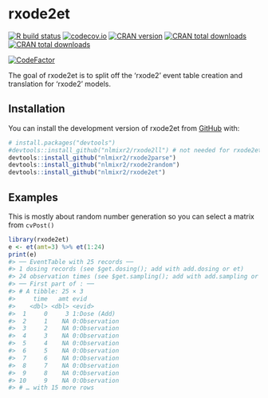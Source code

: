 
<!-- README.md is generated from README.Rmd. Please edit that file -->

# rxode2et

<!-- badges: start -->

[![R build
status](https://github.com/nlmixr2/rxode2et/workflows/R-CMD-check/badge.svg)](https://github.com/nlmixr2/rxode2et/actions)
[![codecov.io](https://codecov.io/github/nlmixr2/rxode2et/coverage.svg)](https://codecov.io/github/nlmixr2/rxode2et)
[![CRAN
version](http://www.r-pkg.org/badges/version/rxode2et)](https://cran.r-project.org/package=rxode2et)
[![CRAN total
downloads](https://cranlogs.r-pkg.org/badges/grand-total/rxode2et)](https://cran.r-project.org/package=rxode2et)
[![CRAN total
downloads](https://cranlogs.r-pkg.org/badges/rxode2et)](https://cran.r-project.org/package=rxode2et)

[![CodeFactor](https://www.codefactor.io/repository/github/nlmixr2/rxode2et/badge)](https://www.codefactor.io/repository/github/nlmixr2/rxode2et)
<!-- badges: end -->

The goal of rxode2et is to split off the ‘rxode2’ event table creation
and translation for ‘rxode2’ models.

## Installation

You can install the development version of rxode2et from
[GitHub](https://github.com/) with:

``` r
# install.packages("devtools")
#devtools::install_github("nlmixr2/rxode2ll") # not needed for rxode2et, but needed for 'rxode2'
devtools::install_github("nlmixr2/rxode2parse")
devtools::install_github("nlmixr2/rxode2random")
devtools::install_github("nlmixr2/rxode2et")
```

## Examples

This is mostly about random number generation so you can select a matrix
from `cvPost()`

``` r
library(rxode2et)
e <- et(amt=3) %>% et(1:24)
print(e)
#> ── EventTable with 25 records ──
#> 1 dosing records (see $get.dosing(); add with add.dosing or et)
#> 24 observation times (see $get.sampling(); add with add.sampling or et)
#> ── First part of : ──
#> # A tibble: 25 × 3
#>     time   amt evid         
#>    <dbl> <dbl> <evid>       
#>  1     0     3 1:Dose (Add) 
#>  2     1    NA 0:Observation
#>  3     2    NA 0:Observation
#>  4     3    NA 0:Observation
#>  5     4    NA 0:Observation
#>  6     5    NA 0:Observation
#>  7     6    NA 0:Observation
#>  8     7    NA 0:Observation
#>  9     8    NA 0:Observation
#> 10     9    NA 0:Observation
#> # … with 15 more rows
```
